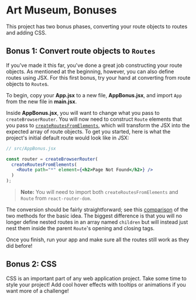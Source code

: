 # Art Museum, Bonuses

This project has two bonus phases, converting your route objects to routes and
adding CSS.

## Bonus 1: Convert route objects to `Routes`

If you've made it this far, you've done a great job constructing your route
objects. As mentioned at the beginning, however, you can also define routes
using JSX. For this first bonus, try your hand at converting from route
objects to `Route`s.

To begin, copy your __App.jsx__ to a new file, __AppBonus.jsx__, and import
`App` from the new file in __main.jsx__.

Inside __AppBonus.jsx__, you will want to change what you pass to
`createBrowserRouter`. You will now need to construct `Route` elements that you
pass to [`createRoutesFromElements`], which will transform the JSX into the
expected array of route objects. To get you started, here is what the project's
initial default route would look like in JSX:

```jsx
// src/AppBonus.jsx

const router = createBrowserRouter(
  createRoutesFromElements(
    <Route path="*" element={<h2>Page Not Found</h2>} />
  )
);
```

> __Note:__ You will need to import both `createRoutesFromElements` and `Route`
> from `react-router-dom`.

The conversion should be fairly straightforward; see this [comparison] of the
two methods for the basic idea. The biggest difference is that you will no
longer define nested routes in an array named `children` but will instead just
nest them inside the parent `Route`'s opening and closing tags.

Once you finish, run your app and make sure all the routes still work as they
did before!

## Bonus 2: CSS

CSS is an important part of any web application project. Take some time to style
your project! Add cool hover effects with tooltips or animations if you want
more of a challenge!

[`createRoutesFromElements`]: https://reactrouter.com/en/main/utils/create-routes-from-elements
[comparison]: https://reactrouter.com/en/6.15.0/utils/create-routes-from-elements
